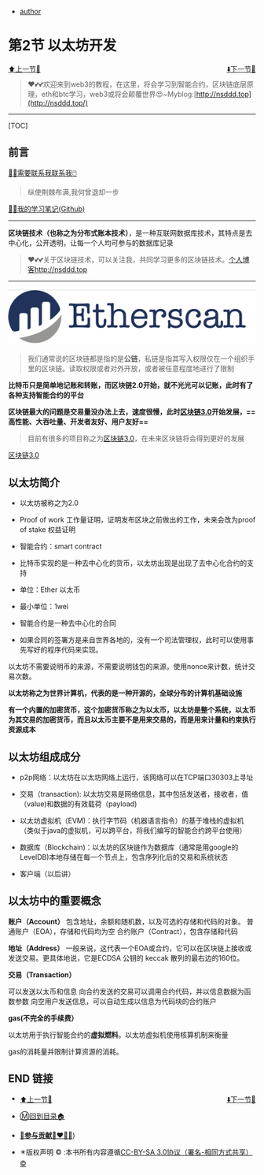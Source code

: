 + [author](http://nsddd.top)

# 第2节 以太坊开发

<div><a href = '1.md' style='float:left'>⬆️上一节🔗</a><a href = '3.md' style='float: right'>⬇️下一节🔗</a></div>
<br>

> ❤️💕💕欢迎来到web3的教程，在这里，将会学习到智能合约，区块链底层原理，eth和btc学习，web3或将会颠覆世界😍~Myblog:[http://nsddd.top](http://nsddd.top/)

---
[TOC]

## 前言

[😶‍🌫️需要联系我联系我🖱️](xxw@nsddd.top)

>   纵使荆棘布满,我何曾退却一步

[😶‍🌫️我的学习笔记(Github)](https://github.com/3293172751/golang-rearn)

---

**区块链技术（也称之为分布式账本技术）**，是一种互联网数据库技术，其特点是去中心化，公开透明，让每一个人均可参与的数据库记录

>   ❤️💕💕关于区块链技术，可以关注我，共同学习更多的区块链技术。[个人博客http://nsddd.top](http://nsddd.top)

---

<a href = "https://etherscan.io/ "><img src = "./images/gTiDdUAxtHGJ4f8.png"></a>

> 我们通常说的区块链都是指的是**公链**，私链是指其写入权限仅在一个组织手里的区块链。读取权限或者对外开放，或者被任意程度地进行了限制

**比特币只是简单地记账和转账，而区块链2.0开始，就不光光可以记账，此时有了各种支持智能合约的平台**

**区块链最大的问题是交易量没办法上去，速度很慢，此时[区块链3.0](web3.0)开始发展，==高性能、大吞吐量、开发者友好、用户友好==**

> 目前有很多的项目称之为[区块链3.0](web3.0)，在未来区块链将会得到更好的发展

[区块链3.0](web3.0)

## 以太坊简介

+ 以太坊被称之为2.0

+ Proof of work 工作量证明，证明发布区块之前做出的工作，未来会改为proof of stake 权益证明

+ 智能合约：smart contract

+ 比特币实现的是一种去中心化的货币，以太坊出现是出现了去中心化合约的支持

+ 单位：Ether 以太币
+ 最小单位：1wei 
+ 智能合约是一种去中心化的合同
+ 如果合同的签署方是来自世界各地的，没有一个司法管理权，此时可以使用事先写好的程序代码来实现。

以太坊不需要说明币的来源，不需要说明钱包的来源，使用nonce来计数，统计交易次数。

**以太坊称之为世界计算机，代表的是一种开源的，全球分布的计算机基础设施**

**有一个内置的加密货币，这个加密货币称之为以太币，以太坊是整个系统，以太币为其交易的加密货币，而且以太币主要不是用来交易的，而是用来计量和约束执行资源成本**



## 以太坊组成成分

+ p2p网络：以太坊在以太坊网络上运行，该网络可以在TCP端口30303上寻址

+ 交易（transaction): 以太坊交易是网络信息，其中包括发送者，接收者，值（value)和数据的有效载荷（payload)

+ 以太坊虚拟机（EVM)：执行字节码（机器语言指令）的基于堆栈的虚拟机（类似于java的虚拟机，可以跨平台，将我们编写的智能合约跨平台使用）

+ 数据库（Blockchain)：以太坊的区块链作为数据库（通常是用google的LevelDB)本地存储在每一个节点上，包含序列化后的交易和系统状态

+ 客户端（以后讲）

  

## 以太坊中的重要概念

**账户（Account）**
包含地址，余额和随机数，以及可选的存储和代码的对象。
普通账户（EOA），存储和代码均为空
合约账户（Contract），包含存储和代码

**地址（Address）**
一般来说，这代表一个EOA或合约，它可以在区块链上接收或发送交易。更具体地说，它是ECDSA 公钥的 keccak 散列的最右边的160位。

**交易（Transaction）**

可以发送以太币和信息
向合约发送的交易可以调用合约代码，并以信息数据为函数参数
向空用户发送信息，可以自动生成以信息为代码块的合约账户

**gas(不完全的手续费）**

以太坊用于执行智能合约的**虚拟燃料**。以太坊虚拟机使用核算机制来衡量

gas的消耗量并限制计算资源的消耗。



## END 链接

<ul><li><div><a href = '1.md' style='float:left'>⬆️上一节🔗</a><a href = '3.md' style='float: right'>⬇️下一节🔗</a></div></li></ul>

+ [Ⓜ️回到目录🏠](../README.md)

+ [**🫵参与贡献💞❤️‍🔥💖**](https://nsddd.top/archives/contributors))

+ ✴️版权声明 &copy; :本书所有内容遵循[CC-BY-SA 3.0协议（署名-相同方式共享）&copy;](http://zh.wikipedia.org/wiki/Wikipedia:CC-by-sa-3.0协议文本) 

